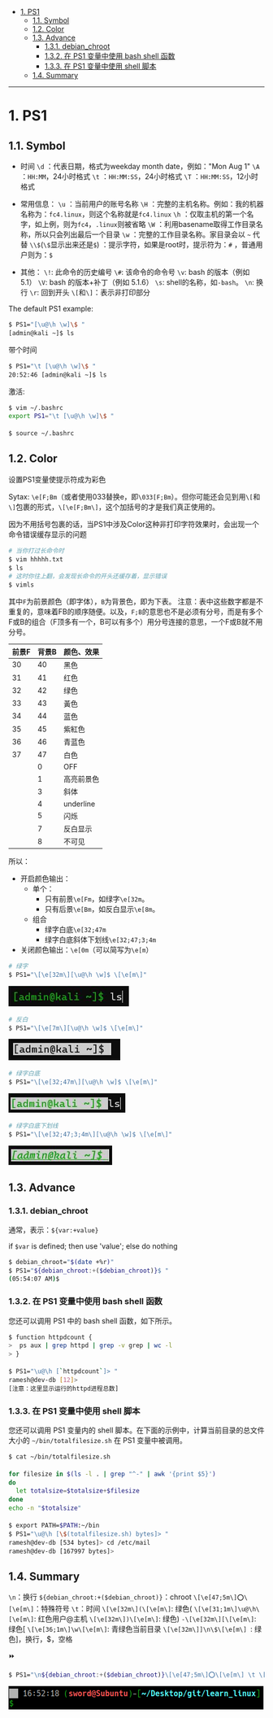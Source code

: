 - [1. PS1](#1-ps1)
  - [1.1. Symbol](#11-symbol)
  - [1.2. Color](#12-color)
  - [1.3. Advance](#13-advance)
    - [1.3.1. debian\_chroot](#131-debian_chroot)
    - [1.3.2. 在 PS1 变量中使用 bash shell 函数](#132-在-ps1-变量中使用-bash-shell-函数)
    - [1.3.3. 在 PS1 变量中使用 shell 脚本](#133-在-ps1-变量中使用-shell-脚本)
  - [1.4. Summary](#14-summary)
---
# 1. PS1
## 1.1. Symbol

- 时间
`\d` ：代表日期，格式为weekday month date，例如："Mon Aug 1" 
`\A` ：`HH:MM`，24小时格式
`\t` ：`HH:MM:SS`，24小时格式
`\T` ：`HH:MM:SS`，12小时格式

- 常用信息：
`\u` ：当前用户的账号名称
`\H` ：完整的主机名称。例如：我的机器名称为：`fc4.linux`，则这个名称就是`fc4.linux` 
`\h` ：仅取主机的第一个名字，如上例，则为`fc4`，`.linux`则被省略
`\W` ：利用basename取得工作目录名称，所以只会列出最后一个目录 
`\w` ：完整的工作目录名称。家目录会以 `~` 代替 
`\\$`(`\$`显示出来还是`$`) ：提示字符，如果是root时，提示符为：`#` ，普通用户则为：`$`

- 其他：
`\!`: 此命令的历史编号
`\#`: 该命令的命令号
`\v`: bash 的版本（例如 5.1）
`\V`: bash 的版本+补丁（例如 5.1.6）
`\s`: shell的名称，如`-bash`。
`\n`: 换行
`\r`: 回到开头
`\[`和`\]`：表示非打印部分


The default PS1 example:
```bash
$ PS1="[\u@\h \w]\$ "
[admin@kali ~]$ ls
```
带个时间
```bash
$ PS1="\t [\u@\h \w]\$ "
20:52:46 [admin@kali ~]$ ls
```

激活:
```bash
$ vim ~/.bashrc
export PS1="\t [\u@\h \w]\$ "

$ source ~/.bashrc
```

## 1.2. Color
设置PS1变量使提示符成为彩色

Sytax: `\e[F;Bm`（或者使用033替换e，即`\033[F;Bm`）。但你可能还会见到用`\[`和`\]`包裹的形式，`\[\e[F;Bm\]`，这个加括号的才是我们真正使用的。

因为不用括号包裹的话，当PS1中涉及Color这种非打印字符效果时，会出现一个命令错误缓存显示的问题
```bash
# 当你打过长命令时
$ vim hhhhh.txt
$ ls
# 这时你往上翻，会发现长命令的开头还缓存着，显示错误
$ vimls
```

其中`F`为前景颜色（即字体），`B`为背景色，即为下表。
注意：表中这些数字都是不重复的，意味着FB的顺序随便。以及，`F;B`的意思也不是必须有分号，而是有多个F或B的组合（F顶多有一个，B可以有多个）用分号连接的意思，一个F或B就不用分号。

|前景F |背景B |颜色、效果|
|-|-|-|
|30 |40 |黑色|
|31 |41 |红色|
|32 |42 |绿色|
|33 |43 |黃色|
|34 |44 |蓝色|
|35 |45 |紫紅色|
|36 |46 |青蓝色|
|37 |47 |白色|
||0 |OFF|
||1 |高亮前景色|
||3 |斜体|
||4 |underline|
||5 |闪烁|
||7 |反白显示|
||8 |不可见|


所以：

- 开启颜色输出：
  - 单个：
    - 只有前景`\e[Fm`，如绿字`\e[32m`。
    - 只有后景`\e[Bm`，如反白显示`\e[8m`。
  - 组合
    - 绿字白底`\e[32;47m`
    - 绿字白底斜体下划线`\e[32;47;3;4m`
- 关闭颜色输出：`\e[0m`（可以简写为`\e[m`）



```bash
# 绿字
$ PS1="\[\e[32m\][\u@\h \w]$ \[\e[m\]"
```
![green_foreground](../../images/green_foreground.jpg)

```bash
# 反白
$ PS1="\[\e[7m\][\u@\h \w]$ \[\e[m\]"
```
![anti-white](../../images/anti-white.jpg)

```bash
# 绿字白底
$ PS1="\[\e[32;47m\][\u@\h \w]$ \[\e[m\]"
```
![green_foreground_white_background](../../images/green_foreground_white_background.jpg)

```bash
# 绿字白底下划线
$ PS1="\[\e[32;47;3;4m\][\u@\h \w]$ \[\e[m\]"
```
![green_foreground_white_background_it_underline](../../images/green_foreground_white_background_it_underline.jpg)

## 1.3. Advance
### 1.3.1. debian_chroot

通常，表示：`${var:+value}`

if `$var` is defined; then use 'value'; else do nothing
```bash
$ debian_chroot="$(date +%r)"  
$ PS1="${debian_chroot:+($debian_chroot)}$ "
(05:54:07 AM)$
```


### 1.3.2. 在 PS1 变量中使用 bash shell 函数
您还可以调用 PS1 中的 bash shell 函数，如下所示。
```bash
$ function httpdcount {
>  ps aux | grep httpd | grep -v grep | wc -l
> }

$ PS1="\u@\h [`httpdcount`]> "
ramesh@dev-db [12]>
[注意：这里显示运行的httpd进程总数]
```
### 1.3.3. 在 PS1 变量中使用 shell 脚本
您还可以调用 PS1 变量内的 shell 脚本。在下面的示例中，计算当前目录的总文件大小的 `~/bin/totalfilesize.sh` 在 PS1 变量中被调用。
```bash
$ cat ~/bin/totalfilesize.sh

for filesize in $(ls -l . | grep "^-" | awk '{print $5}')
do
  let totalsize=$totalsize+$filesize
done
echo -n "$totalsize"

$ export PATH=$PATH:~/bin
$ PS1="\u@\h [\$(totalfilesize.sh) bytes]> "
ramesh@dev-db [534 bytes]> cd /etc/mail
ramesh@dev-db [167997 bytes]>
```

## 1.4. Summary

`\n`：换行
`${debian_chroot:+($debian_chroot)}`：chroot
`\[\e[47;5m\]⭕\[\e[m\]`：特殊符号
` \t `：时间
`\[\e[32m\](\[\e[m\]`: 绿色(
`\[\e[31;1m\]\u@\h\[\e[m\]`: 红色用户@主机
`\[\e[32m\])\[\e[m\]`: 绿色)
`-\[\e[32m\][\[\e[m\]`: 绿色[
`\[\e[36;1m\]\w\[\e[m\]`: 青绿色当前目录
`\[\e[32m\]]\n\$\[\e[m\] `: 绿色]，换行，$，空格

⏩

```bash
$ PS1="\n${debian_chroot:+($debian_chroot)}\[\e[47;5m\]⭕\[\e[m\] \t \[\e[32m\](\[\e[m\]\[\e[31;1m\]\u@\h\[\e[m\]\[\e[32m\])\[\e[m\]-\[\e[32m\][\[\e[m\]\[\e[36;1m\]\w\[\e[m\]\[\e[32m\]]\n\$\[\e[m\] "
```
![图 4](../../images/db50696ee9bce65b0f6fe5067f488ca48c6aa698aaaaa17b046e3feb52f2164e.png)  
